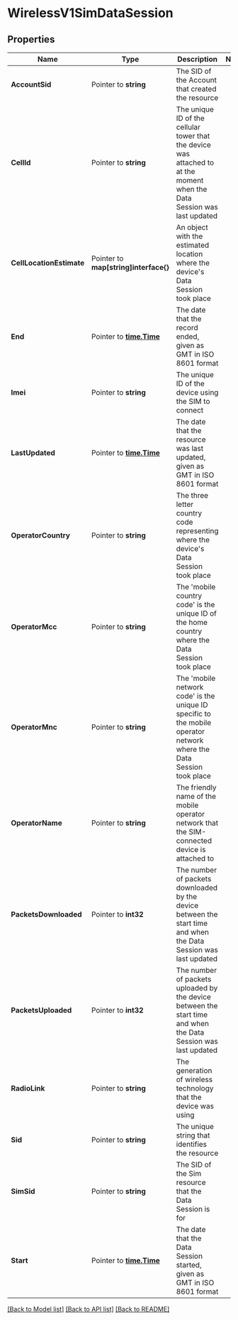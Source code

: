 # WirelessV1SimDataSession

## Properties
Name | Type | Description | Notes
------------ | ------------- | ------------- | -------------
**AccountSid** | Pointer to **string** | The SID of the Account that created the resource |
**CellId** | Pointer to **string** | The unique ID of the cellular tower that the device was attached to at the moment when the Data Session was last updated |
**CellLocationEstimate** | Pointer to **map[string]interface{}** | An object with the estimated location where the device's Data Session took place |
**End** | Pointer to [**time.Time**](time.Time.md) | The date that the record ended, given as GMT in ISO 8601 format |
**Imei** | Pointer to **string** | The unique ID of the device using the SIM to connect |
**LastUpdated** | Pointer to [**time.Time**](time.Time.md) | The date that the resource was last updated, given as GMT in ISO 8601 format |
**OperatorCountry** | Pointer to **string** | The three letter country code representing where the device's Data Session took place |
**OperatorMcc** | Pointer to **string** | The 'mobile country code' is the unique ID of the home country where the Data Session took place |
**OperatorMnc** | Pointer to **string** | The 'mobile network code' is the unique ID specific to the mobile operator network where the Data Session took place |
**OperatorName** | Pointer to **string** | The friendly name of the mobile operator network that the SIM-connected device is attached to |
**PacketsDownloaded** | Pointer to **int32** | The number of packets downloaded by the device between the start time and when the Data Session was last updated |
**PacketsUploaded** | Pointer to **int32** | The number of packets uploaded by the device between the start time and when the Data Session was last updated |
**RadioLink** | Pointer to **string** | The generation of wireless technology that the device was using |
**Sid** | Pointer to **string** | The unique string that identifies the resource |
**SimSid** | Pointer to **string** | The SID of the Sim resource that the Data Session is for |
**Start** | Pointer to [**time.Time**](time.Time.md) | The date that the Data Session started, given as GMT in ISO 8601 format |

[[Back to Model list]](../README.md#documentation-for-models) [[Back to API list]](../README.md#documentation-for-api-endpoints) [[Back to README]](../README.md)



